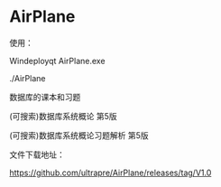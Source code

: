AirPlane
========

使用：

Windeployqt AirPlane.exe

./AirPlane

数据库的课本和习题

(可搜索)数据库系统概论 第5版

(可搜索)数据库系统概论习题解析 第5版

文件下载地址：

<https://github.com/ultrapre/AirPlane/releases/tag/V1.0>
